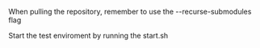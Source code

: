 When pulling the repository, remember to use the --recurse-submodules flag

Start the test enviroment by running the start.sh
